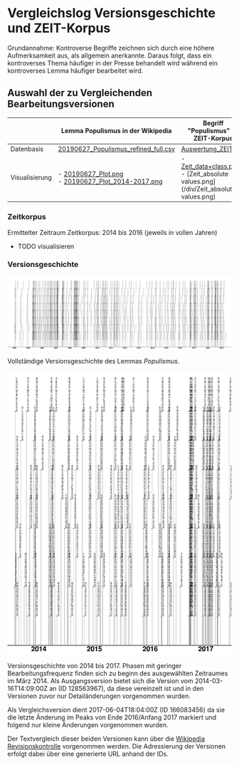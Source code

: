 # Vergleichslog Versionsgeschichte und ZEIT-Korpus

Grundannahme: Kontroverse Begriffe zeichnen sich durch eine höhere Aufmerksamkeit aus, als allgemein anerkannte. Daraus folgt, dass ein kontroverses Thema häufiger in der Presse behandelt wird während ein kontroverses Lemma häufiger bearbeitet wird.

## Auswahl der zu Vergleichenden Bearbeitungsversionen

|                | Lemma Populismus in der Wikipedia                            | Begriff "Populismus" im ZEIT-Korpus             |
| -------------- | ------------------------------------------------------------ | ----------------------------------------------- |
| Datenbasis     | [20190627_Populismus_refined_full.csv](/div/20190627_Populismus_refined_full.csv) | [Auswertung_ZEIT.ods](/div/Auswertung_ZEIT.ods) |
| Visualisierung | - [20190627_Plot.png](/draft/20190627_Plot.png) <br />- [20190627_Plot_2014-2017.png](/draft/20190627_Plot_2014-2017.png) | - [Zeit_data+class.png](/div/Zeit_data+class.png) <br />- [Zeit_absolute values.png] (/div/Zeit_absolute values.png) |

### Zeitkorpus

Ermittelter Zeitraum Zeitkorpus: 2014 bis 2016 (jeweils in vollen Jahren)

- TODO visualisieren

### Versionsgeschichte 

![Plot der Versionsgeschichte](/draft/20190627_Plot.png)

Vollständige Versionsgeschichte des Lemmas *Populismus*.

![Plot 2014-2017](/draft/20190627_Plot_2014-2017.png)

Versionsgeschichte von 2014 bis 2017. Phasen mit geringer Bearbeitungsfrequenz finden sich zu beginn des ausgewählten Zeitraumes im März 2014. Als Ausgangsversion bietet sich die Version vom 2014-03-16T14:09:00Z an (ID 128563967), da diese vereinzelt ist und in den Versionen zuvor nur Detailänderungen vorgenommen wurden. 

Als Vergleichsversion dient 2017-06-04T18:04:00Z (ID 166083456) da sie die letzte Änderung im Peaks von Ende 2016/Anfang 2017 markiert und folgend nur kleine Änderungen vorgenommen wurden.

Der Textvergleich dieser beiden Versionen kann über die [Wikipedia Revisionskontrolle](https://de.wikipedia.org/w/index.php?title=Populismus&type=revision&diff=166083456&oldid=128563967) vorgenommen werden. Die Adressierung der Versionen erfolgt dabei über eine generierte URL anhand der IDs.
